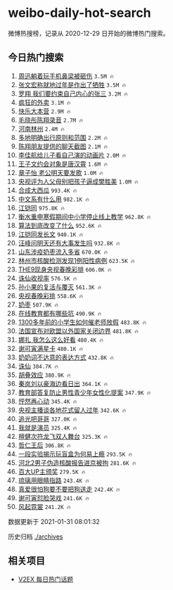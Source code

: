 # weibo-daily-hot-search

微博热搜榜，记录从 2020-12-29 日开始的微博热门搜索。

## 今日热门搜索

<!-- BEGIN -->

1. [周迅躺着玩手机鼻梁被砸伤](https://s.weibo.com/weibo?q=%23%E5%91%A8%E8%BF%85%E8%BA%BA%E7%9D%80%E7%8E%A9%E6%89%8B%E6%9C%BA%E9%BC%BB%E6%A2%81%E8%A2%AB%E7%A0%B8%E4%BC%A4%23&Refer=top) `3.5M 🔥`
1. [张文宏称就地过年是作出了牺牲](https://s.weibo.com/weibo?q=%23%E5%BC%A0%E6%96%87%E5%AE%8F%E7%A7%B0%E5%B0%B1%E5%9C%B0%E8%BF%87%E5%B9%B4%E6%98%AF%E4%BD%9C%E5%87%BA%E4%BA%86%E7%89%BA%E7%89%B2%23&Refer=top) `3.5M 🔥`
1. [罗翔 我们要约束自己内心的张三](https://s.weibo.com/weibo?q=%E7%BD%97%E7%BF%94%20%E6%88%91%E4%BB%AC%E8%A6%81%E7%BA%A6%E6%9D%9F%E8%87%AA%E5%B7%B1%E5%86%85%E5%BF%83%E7%9A%84%E5%BC%A0%E4%B8%89&Refer=top) `3.2M 🔥`
1. [疯狂的外卖](https://s.weibo.com/weibo?q=%E7%96%AF%E7%8B%82%E7%9A%84%E5%A4%96%E5%8D%96&Refer=top) `3.1M 🔥`
1. [快乐大本营](https://s.weibo.com/weibo?q=%E5%BF%AB%E4%B9%90%E5%A4%A7%E6%9C%AC%E8%90%A5&Refer=top) `2.9M 🔥`
1. [毛晓彤陈翔录音](https://s.weibo.com/weibo?q=%23%E6%AF%9B%E6%99%93%E5%BD%A4%E9%99%88%E7%BF%94%E5%BD%95%E9%9F%B3%23&Refer=top) `2.7M 🔥`
1. [河南林州](https://s.weibo.com/weibo?q=%E6%B2%B3%E5%8D%97%E6%9E%97%E5%B7%9E&Refer=top) `2.4M 🔥`
1. [多地明确出行原则和范围](https://s.weibo.com/weibo?q=%23%E5%A4%9A%E5%9C%B0%E6%98%8E%E7%A1%AE%E5%87%BA%E8%A1%8C%E5%8E%9F%E5%88%99%E5%92%8C%E8%8C%83%E5%9B%B4%23&Refer=top) `2.2M 🔥`
1. [陈翔朋友提供的聊天截图](https://s.weibo.com/weibo?q=%23%E9%99%88%E7%BF%94%E6%9C%8B%E5%8F%8B%E6%8F%90%E4%BE%9B%E7%9A%84%E8%81%8A%E5%A4%A9%E6%88%AA%E5%9B%BE%23&Refer=top) `2.1M 🔥`
1. [李佳航给儿子看自己演的动画片](https://s.weibo.com/weibo?q=%23%E6%9D%8E%E4%BD%B3%E8%88%AA%E7%BB%99%E5%84%BF%E5%AD%90%E7%9C%8B%E8%87%AA%E5%B7%B1%E6%BC%94%E7%9A%84%E5%8A%A8%E7%94%BB%E7%89%87%23&Refer=top) `2.0M 🔥`
1. [王子文约会对象是唐汉霄](https://s.weibo.com/weibo?q=%23%E7%8E%8B%E5%AD%90%E6%96%87%E7%BA%A6%E4%BC%9A%E5%AF%B9%E8%B1%A1%E6%98%AF%E5%94%90%E6%B1%89%E9%9C%84%23&Refer=top) `1.6M 🔥`
1. [章子怡 老公明天要发歌](https://s.weibo.com/weibo?q=%E7%AB%A0%E5%AD%90%E6%80%A1%20%E8%80%81%E5%85%AC%E6%98%8E%E5%A4%A9%E8%A6%81%E5%8F%91%E6%AD%8C&Refer=top) `1.0M 🔥`
1. [央视评为人父母别把孩子逼成樊胜美](https://s.weibo.com/weibo?q=%23%E5%A4%AE%E8%A7%86%E8%AF%84%E4%B8%BA%E4%BA%BA%E7%88%B6%E6%AF%8D%E5%88%AB%E6%8A%8A%E5%AD%A9%E5%AD%90%E9%80%BC%E6%88%90%E6%A8%8A%E8%83%9C%E7%BE%8E%23&Refer=top) `1.0M 🔥`
1. [合成大西瓜](https://s.weibo.com/weibo?q=%E5%90%88%E6%88%90%E5%A4%A7%E8%A5%BF%E7%93%9C&Refer=top) `993.4K 🔥`
1. [中文系有什么用](https://s.weibo.com/weibo?q=%23%E4%B8%AD%E6%96%87%E7%B3%BB%E6%9C%89%E4%BB%80%E4%B9%88%E7%94%A8%23&Refer=top) `982.1K 🔥`
1. [江铠同](https://s.weibo.com/weibo?q=%E6%B1%9F%E9%93%A0%E5%90%8C&Refer=top) `975.8K 🔥`
1. [衡水重申寒假期间中小学停止线上教学](https://s.weibo.com/weibo?q=%23%E8%A1%A1%E6%B0%B4%E9%87%8D%E7%94%B3%E5%AF%92%E5%81%87%E6%9C%9F%E9%97%B4%E4%B8%AD%E5%B0%8F%E5%AD%A6%E5%81%9C%E6%AD%A2%E7%BA%BF%E4%B8%8A%E6%95%99%E5%AD%A6%23&Refer=top) `962.8K 🔥`
1. [算法到底改变了什么](https://s.weibo.com/weibo?q=%23%E7%AE%97%E6%B3%95%E5%88%B0%E5%BA%95%E6%94%B9%E5%8F%98%E4%BA%86%E4%BB%80%E4%B9%88%23&Refer=top) `952.6K 🔥`
1. [江铠同发长文](https://s.weibo.com/weibo?q=%23%E6%B1%9F%E9%93%A0%E5%90%8C%E5%8F%91%E9%95%BF%E6%96%87%23&Refer=top) `940.1K 🔥`
1. [汪峰问明天还有大事发生吗](https://s.weibo.com/weibo?q=%23%E6%B1%AA%E5%B3%B0%E9%97%AE%E6%98%8E%E5%A4%A9%E8%BF%98%E6%9C%89%E5%A4%A7%E4%BA%8B%E5%8F%91%E7%94%9F%E5%90%97%23&Refer=top) `932.8K 🔥`
1. [山东涉疫奶枣流入多省](https://s.weibo.com/weibo?q=%23%E5%B1%B1%E4%B8%9C%E6%B6%89%E7%96%AB%E5%A5%B6%E6%9E%A3%E6%B5%81%E5%85%A5%E5%A4%9A%E7%9C%81%23&Refer=top) `670.0K 🔥`
1. [林州市核酸检测发现1例阳性病例](https://s.weibo.com/weibo?q=%23%E6%9E%97%E5%B7%9E%E5%B8%82%E6%A0%B8%E9%85%B8%E6%A3%80%E6%B5%8B%E5%8F%91%E7%8E%B01%E4%BE%8B%E9%98%B3%E6%80%A7%E7%97%85%E4%BE%8B%23&Refer=top) `623.5K 🔥`
1. [THE9现身央视春晚彩排](https://s.weibo.com/weibo?q=%23THE9%E7%8E%B0%E8%BA%AB%E5%A4%AE%E8%A7%86%E6%98%A5%E6%99%9A%E5%BD%A9%E6%8E%92%23&Refer=top) `606.0K 🔥`
1. [诛仙收视率](https://s.weibo.com/weibo?q=%23%E8%AF%9B%E4%BB%99%E6%94%B6%E8%A7%86%E7%8E%87%23&Refer=top) `576.5K 🔥`
1. [孙小果的复活与覆灭](https://s.weibo.com/weibo?q=%23%E5%AD%99%E5%B0%8F%E6%9E%9C%E7%9A%84%E5%A4%8D%E6%B4%BB%E4%B8%8E%E8%A6%86%E7%81%AD%23&Refer=top) `561.3K 🔥`
1. [央视春晚彩排](https://s.weibo.com/weibo?q=%E5%A4%AE%E8%A7%86%E6%98%A5%E6%99%9A%E5%BD%A9%E6%8E%92&Refer=top) `558.6K 🔥`
1. [奶枣](https://s.weibo.com/weibo?q=%E5%A5%B6%E6%9E%A3&Refer=top) `507.9K 🔥`
1. [在线教育都有哪些坑](https://s.weibo.com/weibo?q=%23%E5%9C%A8%E7%BA%BF%E6%95%99%E8%82%B2%E9%83%BD%E6%9C%89%E5%93%AA%E4%BA%9B%E5%9D%91%23&Refer=top) `490.9K 🔥`
1. [1300多年前的小学生如何催老师放假](https://s.weibo.com/weibo?q=%231300%E5%A4%9A%E5%B9%B4%E5%89%8D%E7%9A%84%E5%B0%8F%E5%AD%A6%E7%94%9F%E5%A6%82%E4%BD%95%E5%82%AC%E8%80%81%E5%B8%88%E6%94%BE%E5%81%87%23&Refer=top) `483.8K 🔥`
1. [法国宣布对欧盟以外国家关闭边界](https://s.weibo.com/weibo?q=%23%E6%B3%95%E5%9B%BD%E5%AE%A3%E5%B8%83%E5%AF%B9%E6%AC%A7%E7%9B%9F%E4%BB%A5%E5%A4%96%E5%9B%BD%E5%AE%B6%E5%85%B3%E9%97%AD%E8%BE%B9%E7%95%8C%23&Refer=top) `481.8K 🔥`
1. [娜扎 我怎么这么好看](https://s.weibo.com/weibo?q=%E5%A8%9C%E6%89%8E%20%E6%88%91%E6%80%8E%E4%B9%88%E8%BF%99%E4%B9%88%E5%A5%BD%E7%9C%8B&Refer=top) `480.4K 🔥`
1. [谢可寅满星卡](https://s.weibo.com/weibo?q=%23%E8%B0%A2%E5%8F%AF%E5%AF%85%E6%BB%A1%E6%98%9F%E5%8D%A1%23&Refer=top) `480.1K 🔥`
1. [奶奶词不达意的表达方式](https://s.weibo.com/weibo?q=%E5%A5%B6%E5%A5%B6%E8%AF%8D%E4%B8%8D%E8%BE%BE%E6%84%8F%E7%9A%84%E8%A1%A8%E8%BE%BE%E6%96%B9%E5%BC%8F&Refer=top) `432.8K 🔥`
1. [诛仙](https://s.weibo.com/weibo?q=%E8%AF%9B%E4%BB%99&Refer=top) `384.7K 🔥`
1. [胡叠效应](https://s.weibo.com/weibo?q=%E8%83%A1%E5%8F%A0%E6%95%88%E5%BA%94&Refer=top) `380.9K 🔥`
1. [秦岚刘以豪海边看日出](https://s.weibo.com/weibo?q=%23%E7%A7%A6%E5%B2%9A%E5%88%98%E4%BB%A5%E8%B1%AA%E6%B5%B7%E8%BE%B9%E7%9C%8B%E6%97%A5%E5%87%BA%23&Refer=top) `364.1K 🔥`
1. [教育部答复防止男性青少年女性化提案](https://s.weibo.com/weibo?q=%23%E6%95%99%E8%82%B2%E9%83%A8%E7%AD%94%E5%A4%8D%E9%98%B2%E6%AD%A2%E7%94%B7%E6%80%A7%E9%9D%92%E5%B0%91%E5%B9%B4%E5%A5%B3%E6%80%A7%E5%8C%96%E6%8F%90%E6%A1%88%23&Refer=top) `347.9K 🔥`
1. [怦然再心动](https://s.weibo.com/weibo?q=%E6%80%A6%E7%84%B6%E5%86%8D%E5%BF%83%E5%8A%A8&Refer=top) `345.4K 🔥`
1. [央视主播谈各地花式留人过年](https://s.weibo.com/weibo?q=%23%E5%A4%AE%E8%A7%86%E4%B8%BB%E6%92%AD%E8%B0%88%E5%90%84%E5%9C%B0%E8%8A%B1%E5%BC%8F%E7%95%99%E4%BA%BA%E8%BF%87%E5%B9%B4%23&Refer=top) `342.6K 🔥`
1. [追光吧哥哥](https://s.weibo.com/weibo?q=%E8%BF%BD%E5%85%89%E5%90%A7%E5%93%A5%E5%93%A5&Refer=top) `327.0K 🔥`
1. [我就是演员](https://s.weibo.com/weibo?q=%E6%88%91%E5%B0%B1%E6%98%AF%E6%BC%94%E5%91%98&Refer=top) `325.4K 🔥`
1. [檀健次符龙飞双人舞台](https://s.weibo.com/weibo?q=%23%E6%AA%80%E5%81%A5%E6%AC%A1%E7%AC%A6%E9%BE%99%E9%A3%9E%E5%8F%8C%E4%BA%BA%E8%88%9E%E5%8F%B0%23&Refer=top) `325.3K 🔥`
1. [哲仁王后](https://s.weibo.com/weibo?q=%E5%93%B2%E4%BB%81%E7%8E%8B%E5%90%8E&Refer=top) `306.8K 🔥`
1. [一段实验揭示玩盲盒为何易上瘾](https://s.weibo.com/weibo?q=%23%E4%B8%80%E6%AE%B5%E5%AE%9E%E9%AA%8C%E6%8F%AD%E7%A4%BA%E7%8E%A9%E7%9B%B2%E7%9B%92%E4%B8%BA%E4%BD%95%E6%98%93%E4%B8%8A%E7%98%BE%23&Refer=top) `293.5K 🔥`
1. [河北2男子伪造核酸报告进京被拘](https://s.weibo.com/weibo?q=%E6%B2%B3%E5%8C%972%E7%94%B7%E5%AD%90%E4%BC%AA%E9%80%A0%E6%A0%B8%E9%85%B8%E6%8A%A5%E5%91%8A%E8%BF%9B%E4%BA%AC%E8%A2%AB%E6%8B%98&Refer=top) `281.6K 🔥`
1. [百大UP主颁奖](https://s.weibo.com/weibo?q=%23%E7%99%BE%E5%A4%A7UP%E4%B8%BB%E9%A2%81%E5%A5%96%23&Refer=top) `279.5K 🔥`
1. [琉璃用眼睛指路](https://s.weibo.com/weibo?q=%23%E7%90%89%E7%92%83%E7%94%A8%E7%9C%BC%E7%9D%9B%E6%8C%87%E8%B7%AF%23&Refer=top) `243.4K 🔥`
1. [真爱很怕狗要不要把狗送走](https://s.weibo.com/weibo?q=%23%E7%9C%9F%E7%88%B1%E5%BE%88%E6%80%95%E7%8B%97%E8%A6%81%E4%B8%8D%E8%A6%81%E6%8A%8A%E7%8B%97%E9%80%81%E8%B5%B0%23&Refer=top) `242.4K 🔥`
1. [谢可寅怼脸哭戏](https://s.weibo.com/weibo?q=%23%E8%B0%A2%E5%8F%AF%E5%AF%85%E6%80%BC%E8%84%B8%E5%93%AD%E6%88%8F%23&Refer=top) `241.6K 🔥`
1. [风起霓裳](https://s.weibo.com/weibo?q=%E9%A3%8E%E8%B5%B7%E9%9C%93%E8%A3%B3&Refer=top) `241.2K 🔥`

数据更新于 2021-01-31 08:01:32

<!-- END -->

历史归档 [./archives](./archives)

## 相关项目

- [V2EX 每日热门话题](https://github.com/realLeonardo/v2ex-daily-hot-topic)

